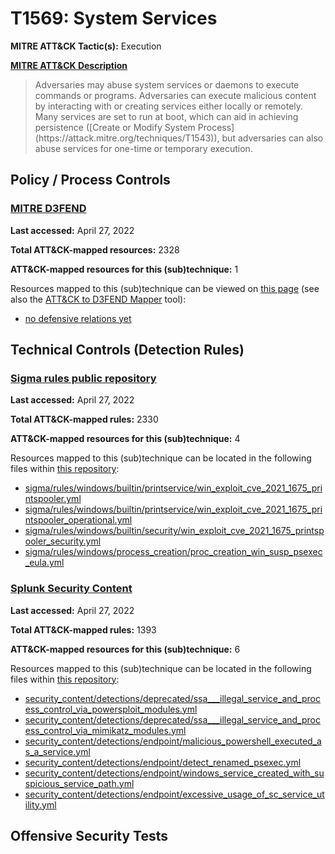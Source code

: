 # T1569: System Services
**MITRE ATT&CK Tactic(s):** Execution

**[MITRE ATT&CK Description](https://attack.mitre.org/techniques/T1569)**
<blockquote>Adversaries may abuse system services or daemons to execute commands or programs. Adversaries can execute malicious content by interacting with or creating services either locally or remotely. Many services are set to run at boot, which can aid in achieving persistence ([Create or Modify System Process](https://attack.mitre.org/techniques/T1543)), but adversaries can also abuse services for one-time or temporary execution.</blockquote>

## Policy / Process Controls
### [MITRE D3FEND](https://d3fend.mitre.org/)
**Last accessed:** April 27, 2022

**Total ATT&CK-mapped resources:** 2328

**ATT&CK-mapped resources for this (sub)technique:** 1

Resources mapped to this (sub)technique can be viewed on [this page](https://d3fend.mitre.org/) (see also the [ATT&CK to D3FEND Mapper](https://d3fend.mitre.org/tools/attack-mapper) tool):

* [no defensive relations yet](https://d3fend.mitre.org/techniques/d3f:nodefensiverelationsyet)

## Technical Controls (Detection Rules)
### [Sigma rules public repository](https://github.com/SigmaHQ/sigma)
**Last accessed:** April 27, 2022

**Total ATT&CK-mapped rules:** 2330

**ATT&CK-mapped resources for this (sub)technique:** 4

Resources mapped to this (sub)technique can be located in the following files within [this repository](https://github.com/SigmaHQ/sigma/tree/master/rules):

* [sigma/rules/windows/builtin/printservice/win_exploit_cve_2021_1675_printspooler.yml](https://github.com/SigmaHQ/sigma/blob/master/rules/windows/builtin/printservice/win_exploit_cve_2021_1675_printspooler.yml)
* [sigma/rules/windows/builtin/printservice/win_exploit_cve_2021_1675_printspooler_operational.yml](https://github.com/SigmaHQ/sigma/blob/master/rules/windows/builtin/printservice/win_exploit_cve_2021_1675_printspooler_operational.yml)
* [sigma/rules/windows/builtin/security/win_exploit_cve_2021_1675_printspooler_security.yml](https://github.com/SigmaHQ/sigma/blob/master/rules/windows/builtin/security/win_exploit_cve_2021_1675_printspooler_security.yml)
* [sigma/rules/windows/process_creation/proc_creation_win_susp_psexec_eula.yml](https://github.com/SigmaHQ/sigma/blob/master/rules/windows/process_creation/proc_creation_win_susp_psexec_eula.yml)

### [Splunk Security Content](https://github.com/splunk/security_content)
**Last accessed:** April 27, 2022

**Total ATT&CK-mapped rules:** 1393

**ATT&CK-mapped resources for this (sub)technique:** 6

Resources mapped to this (sub)technique can be located in the following files within [this repository](https://github.com/splunk/security_content/tree/develop/detections):

* [security_content/detections/deprecated/ssa___illegal_service_and_process_control_via_powersploit_modules.yml](https://github.com/splunk/security_content/blob/develop/detections/deprecated/ssa___illegal_service_and_process_control_via_powersploit_modules.yml)
* [security_content/detections/deprecated/ssa___illegal_service_and_process_control_via_mimikatz_modules.yml](https://github.com/splunk/security_content/blob/develop/detections/deprecated/ssa___illegal_service_and_process_control_via_mimikatz_modules.yml)
* [security_content/detections/endpoint/malicious_powershell_executed_as_a_service.yml](https://github.com/splunk/security_content/blob/develop/detections/endpoint/malicious_powershell_executed_as_a_service.yml)
* [security_content/detections/endpoint/detect_renamed_psexec.yml](https://github.com/splunk/security_content/blob/develop/detections/endpoint/detect_renamed_psexec.yml)
* [security_content/detections/endpoint/windows_service_created_with_suspicious_service_path.yml](https://github.com/splunk/security_content/blob/develop/detections/endpoint/windows_service_created_with_suspicious_service_path.yml)
* [security_content/detections/endpoint/excessive_usage_of_sc_service_utility.yml](https://github.com/splunk/security_content/blob/develop/detections/endpoint/excessive_usage_of_sc_service_utility.yml)


## Offensive Security Tests
